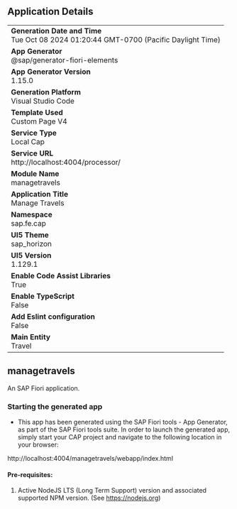 ## Application Details
|               |
| ------------- |
|**Generation Date and Time**<br>Tue Oct 08 2024 01:20:44 GMT-0700 (Pacific Daylight Time)|
|**App Generator**<br>@sap/generator-fiori-elements|
|**App Generator Version**<br>1.15.0|
|**Generation Platform**<br>Visual Studio Code|
|**Template Used**<br>Custom Page V4|
|**Service Type**<br>Local Cap|
|**Service URL**<br>http://localhost:4004/processor/|
|**Module Name**<br>managetravels|
|**Application Title**<br>Manage Travels|
|**Namespace**<br>sap.fe.cap|
|**UI5 Theme**<br>sap_horizon|
|**UI5 Version**<br>1.129.1|
|**Enable Code Assist Libraries**<br>True|
|**Enable TypeScript**<br>False|
|**Add Eslint configuration**<br>False|
|**Main Entity**<br>Travel|

## managetravels

An SAP Fiori application.

### Starting the generated app

-   This app has been generated using the SAP Fiori tools - App Generator, as part of the SAP Fiori tools suite.  In order to launch the generated app, simply start your CAP project and navigate to the following location in your browser:

http://localhost:4004/managetravels/webapp/index.html

#### Pre-requisites:

1. Active NodeJS LTS (Long Term Support) version and associated supported NPM version.  (See https://nodejs.org)


